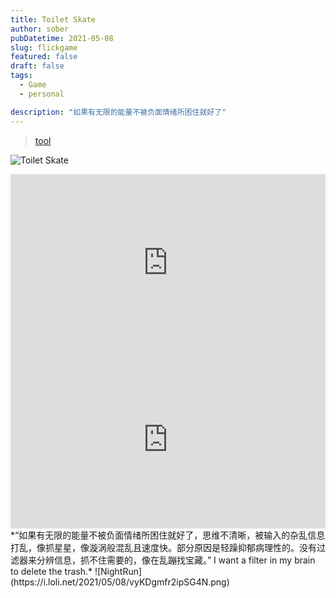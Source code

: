 ```yaml
---
title: Toilet Skate
author: sober
pubDatetime: 2021-05-08
slug: flickgame
featured: false
draft: false
tags:
  - Game
  - personal

description: "如果有无限的能量不被负面情绪所困住就好了"
---
```


> [tool](https://video-to-markdown.marcomontalbano.com/)

![Toilet Skate](https://i.loli.net/2021/05/08/X3ij5I2arvdkN1Z.jpg)

<div style="position:relative; padding-bottom:56.25%; height:0; overflow:hidden;">
    <iframe src="https://www.youtube.com/embed/oZwrtraxcJk" style="position:absolute; top:0; left:0; width:100%; height:100%;" frameborder="0" allow="accelerometer; autoplay; clipboard-write; encrypted-media; gyroscope; picture-in-picture" allowfullscreen></iframe>
</div>

<div style="position:relative; padding-bottom:56.25%; height:0; overflow:hidden;">
    <iframe src="https://www.youtube.com/embed/Dz4inxGpQXI" style="position:absolute; top:0; left:0; width:100%; height:100%;" frameborder="0" allow="accelerometer; autoplay; clipboard-write; encrypted-media; gyroscope; picture-in-picture" allowfullscreen></iframe>
</div>
*“如果有无限的能量不被负面情绪所困住就好了，思维不清晰，被输入的杂乱信息打乱，像抓星星，像漩涡般混乱且速度快。部分原因是轻躁抑郁病理性的。没有过滤器来分辨信息，抓不住需要的，像在乱蹦找宝藏。”
I want a filter in my brain to delete the trash.*
![NightRun](https://i.loli.net/2021/05/08/vyKDgmfr2ipSG4N.png)
